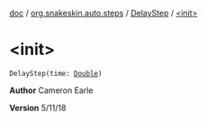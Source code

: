 [doc](../../index.md) / [org.snakeskin.auto.steps](../index.md) / [DelayStep](index.md) / [&lt;init&gt;](./-init-.md)

# &lt;init&gt;

`DelayStep(time: `[`Double`](https://kotlinlang.org/api/latest/jvm/stdlib/kotlin/-double/index.html)`)`

**Author**
Cameron Earle

**Version**
5/11/18

